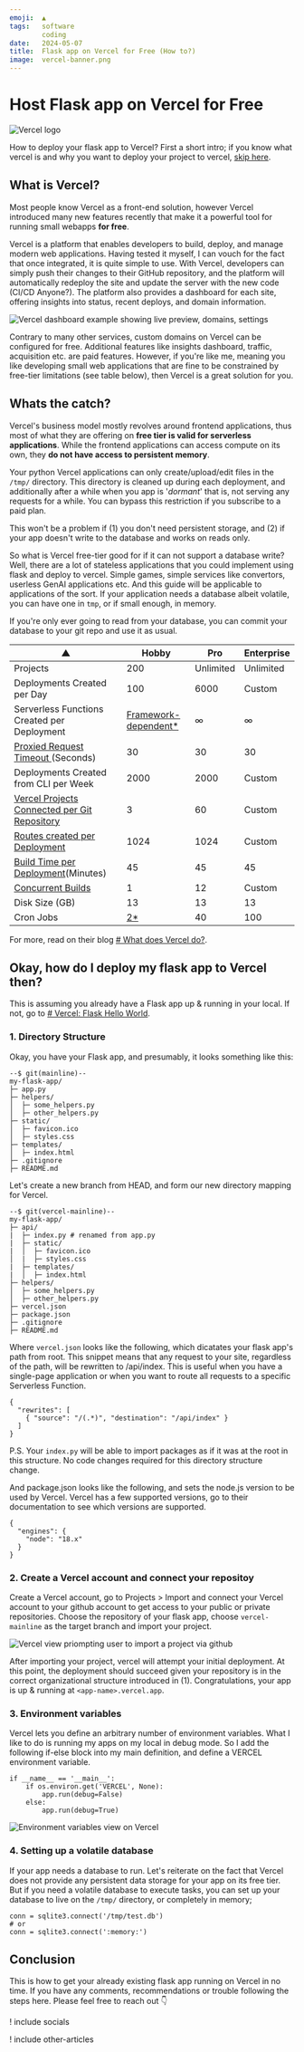 ```yaml
---
emoji:  ▲
tags:   software
        coding
date:   2024-05-07
title:  Flask app on Vercel for Free (How to?)
image:  vercel-banner.png
---
```


# Host Flask app on Vercel for Free

![Vercel logo](./vercel-banner.png)

How to deploy your flask app to Vercel? First a short intro; if you know what vercel is and why you want to deploy your project to vercel, [skip here](#okay-how-do-i-deploy-my-flask-app-to-vercel-then).

## What is Vercel?

Most people know Vercel as a front-end solution, however Vercel introduced many new features recently that make it a powerful tool for running small webapps **for free**.

Vercel is a platform that enables developers to build, deploy, and manage modern web applications. Having tested it myself, I can vouch for the fact that once integrated, it is quite simple to use. With Vercel, developers can simply push their changes to their GitHub repository, and the platform will automatically redeploy the site and update the server with the new code (CI/CD Anyone?). The platform also provides a dashboard for each site, offering insights into status, recent deploys, and domain information. 

![Vercel dashboard example showing live preview, domains, settings](./vercel-dashboard.png)

Contrary to many other services, custom domains on Vercel can be configured for free. Additional features like insights dashboard, traffic, acquisition etc. are paid features. However, if you're like me, meaning you like developing small web applications that are fine to be constrained by free-tier limitations (see table below), then Vercel is a great solution for you.

## Whats the catch?

Vercel's business model mostly revolves around frontend applications, thus most of what they are offering on **free tier is valid for serverless applications**. While the frontend applications can access compute on its own, they **do not have access to persistent memory**. 

Your python Vercel applications can only create/upload/edit files in the `/tmp/` directory. This directory is cleaned up during each deployment, and additionally after a while when you app is '_dormant_' that is, not serving any requests for a while. You can bypass this restriction if you subscribe to a paid plan.

This won't be a problem if (1) you don't need persistent storage, and (2) if your app doesn't write to the database and works on reads only.

So what is Vercel free-tier good for if it can not support a database write? Well, there are a lot of stateless applications that you could implement using flask and deploy to vercel. Simple games, simple services like convertors, userless GenAI applications etc. And this guide will be applicable to applications of the sort. If your application needs a database albeit volatile, you can have one in `tmp`, or if small enough, in memory.

If you're only ever going to read from your database, you can commit your database to your git repo and use it as usual.


|   ▲   | Hobby | Pro | Enterprise |
| ----- | ----- | --- | ---------- |
| Projects | 200 | Unlimited | Unlimited |
| Deployments Created per Day | 100 | 6000 | Custom |
| Serverless Functions Created per Deployment | [Framework-dependent*](https://vercel.com/docs/functions/serverless-functions/runtimes#functions-created-per-deployment) | ∞ | ∞ |
| [Proxied Request Timeout ](https://vercel.com/docs/limits/overview#proxied-request-timeout)(Seconds) | 30 | 30 | 30 |
| Deployments Created from CLI per Week | 2000 | 2000 | Custom |
| [Vercel Projects Connected per Git Repository](https://vercel.com/docs/limits/overview#connecting-a-project-to-a-git-repository) | 3 | 60 | Custom |
| [Routes created per Deployment](https://vercel.com/docs/limits/overview#routes-created-per-deployment) | 1024 | 1024 | Custom |
| [Build Time per Deployment](https://vercel.com/docs/limits/overview#build-time-per-deployment)(Minutes) | 45 | 45 | 45 |
| [Concurrent Builds](https://vercel.com/docs/deployments/concurrent-builds) | 1 | 12 | Custom |
| Disk Size (GB) | 13 | 13 | 13 |
| Cron Jobs | [2*](https://vercel.com/docs/cron-jobs/usage-and-pricing) | 40 | 100 |

For more, read on their blog [# What does Vercel do?](https://vercel.com/blog/what-is-vercel).

## Okay, how do I deploy my flask app to Vercel then?

This is assuming you already have a Flask app up & running in your local. If not, go to [# Vercel: Flask Hello World](https://vercel.com/templates/python/flask-hello-world).

### 1. Directory Structure

Okay, you have your Flask app, and presumably, it looks something like this:

```
--$ git(mainline)--
my-flask-app/
├─ app.py
├─ helpers/
│  ├─ some_helpers.py
│  ├─ other_helpers.py
├─ static/
│  ├─ favicon.ico
│  ├─ styles.css
├─ templates/
│  ├─ index.html
├─ .gitignore
├─ README.md
```

Let's create a new branch from HEAD, and form our new directory mapping for Vercel.

```
--$ git(vercel-mainline)--
my-flask-app/
├─ api/
|  ├─ index.py # renamed from app.py
|  ├─ static/
|  │  ├─ favicon.ico
│  |  ├─ styles.css
|  ├─ templates/
|  │  ├─ index.html
├─ helpers/
│  ├─ some_helpers.py
│  ├─ other_helpers.py
├─ vercel.json
├─ package.json
├─ .gitignore
├─ README.md
```

Where `vercel.json` looks like the following, which dicatates your flask app's path from root. This snippet means that any request to your site, regardless of the path, will be rewritten to /api/index. This is useful when you have a single-page application or when you want to route all requests to a specific Serverless Function.

```
{
  "rewrites": [
    { "source": "/(.*)", "destination": "/api/index" }
  ]
}
```

P.S. Your `index.py` will be able to import packages as if it was at the root in this structure. No code changes required for this directory structure change.

And package.json looks like the following, and sets the node.js version to be used by Vercel. Vercel has a few supported versions, go to their documentation to see which versions are supported.

```
{
  "engines": {
    "node": "18.x"
  }
}
```


### 2. Create a Vercel account and connect your repositoy

Create a Vercel account, go to Projects > Import and connect your Vercel account to your github account to get access to your public or private repositories. Choose the repository of your flask app, choose `vercel-mainline` as the target branch and import your project.

![Vercel view priompting user to import a project via github](./vercel-import.png)

After importing your project, vercel will attempt your initial deployment. At this point, the deployment should succeed given your repository is in the correct organizational structure introduced in (1). Congratulations, your app is up & running at `<app-name>.vercel.app`.

### 3. Environment variables

Vercel lets you define an arbitrary number of environment variables. What I like to do is running my apps on my local in debug mode. So I add the following if-else block into my main definition, and define a VERCEL environment variable.

```
if __name__ == '__main__':
    if os.environ.get('VERCEL', None):
        app.run(debug=False)
    else:
        app.run(debug=True)
```

![Environment variables view on Vercel](./vercel-environment-variables.png)

### 4. Setting up a volatile database

If your app needs a database to run. Let's reiterate on the fact that Vercel does not provide any persistent data storage for your app on its free tier. But if you need a volatile database to execute tasks, you can set up your database to live on the `/tmp/` directory, or completely in memory;

```
conn = sqlite3.connect('/tmp/test.db')
# or
conn = sqlite3.connect(':memory:')
```

## Conclusion

This is how to get your already existing flask app running on Vercel in no time. If you have any comments, recommendations or trouble following the steps here. Please feel free to reach out 👇

! include socials

! include other-articles
